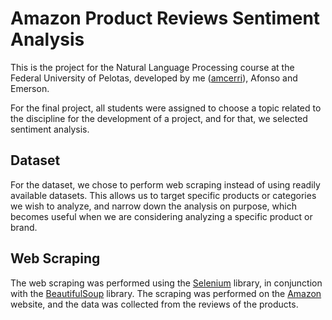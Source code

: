 # Amazon Product Reviews Sentiment Analysis

This is the project for the Natural Language Processing course at the Federal University of Pelotas, developed by me ([amcerri](https://github.com/amcerri)), Afonso and Emerson.

For the final project, all students were assigned to choose a topic related to the discipline for the development of a project, and for that, we selected sentiment analysis.

## Dataset

For the dataset, we chose to perform web scraping instead of using readily available datasets. This allows us to target specific products or categories we wish to analyze, and narrow down the analysis on purpose, which becomes useful when we are considering analyzing a specific product or brand.

## Web Scraping

The web scraping was performed using the [Selenium](https://www.selenium.dev/) library, in conjunction with the [BeautifulSoup](https://www.crummy.com/software/BeautifulSoup/bs4/doc/) library. The scraping was performed on the [Amazon](https://www.amazon.com/) website, and the data was collected from the reviews of the products.